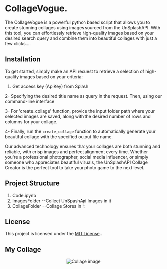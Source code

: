 

# CollageVogue.

The CollageVogue is a powerful python based script that allows you to create stunning collages using images sourced from the UnSplashAPI. With this tool, you can effortlessly retrieve high-quality images based on your desired search query and combine them into beautiful collages with just a few clicks....

## Installation
To get started, simply make an API request to retrieve a selection of high-quality images based on your criteria: 
1. Get access key (ApiKey) from Splash

2- Specifying the desired title name as query in the request. Then, using our command-line interface

3- For 'create_collage' function, provide the input folder path where your selected images are saved, along with the desired number of rows and columns for your collage. 

4- Finally, run the `create_collage` function to automatically generate your beautiful collage with the specified output file name.

Our advanced technology ensures that your collages are both stunning and reliable, with crisp images and perfect alignment every time. Whether you're a professional photographer, social media influencer, or simply someone who appreciates beautiful visuals, the UnSplashAPI Collage Creator is the perfect tool to take your photo game to the next level.

## Project Structure
1. Code.ipynb
2. ImagesFolder            --Collect UnSpashApi Images in it
3. CollageFolder           --Collage Stores in it 

## License

This project is licensed under the [MIT License](LICENSE)..

## My Collage
<p align="center">
  <img src="https://github.com/atisamhaq123/UnSplashApi_CollageCreator/blob/main/collage.PNG" alt="Collage image">
</p>
